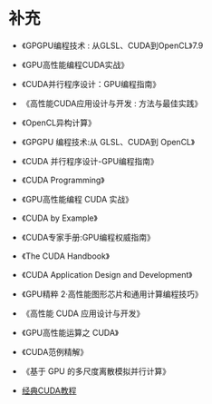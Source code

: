 # 补充

- 《GPGPU编程技术 : 从GLSL、CUDA到OpenCL》7.9
- 《GPU高性能编程CUDA实战》
- 《CUDA并行程序设计：GPU编程指南》
- 《高性能CUDA应用设计与开发 : 方法与最佳实践》
- 《OpenCL异构计算》

- 《GPGPU 编程技术:从 GLSL、CUDA到 OpenCL》
- 《CUDA 并行程序设计-GPU编程指南》


- 《CUDA Programming》
- 《GPU高性能编程 CUDA 实战》
- 《CUDA by Example》
- 《CUDA专家手册:GPU编程权威指南》
- 《The CUDA Handbook》
- 《CUDA Application Design and Development》
- 《GPU精粹 2·高性能图形芯片和通用计算编程技巧》
- 《高性能 CUDA 应用设计与开发》
- 《GPU高性能运算之 CUDA》
- 《CUDA范例精解》
- 《基于 GPU 的多尺度离散模拟并行计算》



- [经典CUDA教程](https://yq.aliyun.com/articles/9227)